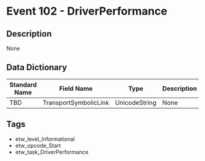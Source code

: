 # Event 102 - DriverPerformance

## Description
None

## Data Dictionary
|Standard Name|Field Name|Type|Description|Sample Value|
|---|---|---|---|---|
|TBD|TransportSymbolicLink|UnicodeString|None|`None`|

## Tags
* etw_level_Informational
* etw_opcode_Start
* etw_task_DriverPerformance